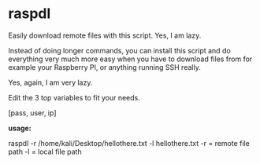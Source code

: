 # raspdl
Easily download remote files with this script. Yes, I am lazy.

Instead of doing longer commands, you can install this script and do everything very much more easy when you have to download files from for example your Raspberry PI, or anything running SSH really.

Yes, again, I am very lazy.

Edit the 3 top variables to fit your needs.

[pass, user, ip]

**usage:**

raspdl -r /home/kali/Desktop/hellothere.txt -l hellothere.txt
    -r = remote file path
    -l = local file path
